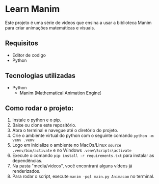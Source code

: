 # Learn Manim

Este projeto é uma série de vídeos que ensina a usar a biblioteca Manim para criar animações matemáticas e visuais.

## Requisitos 

- Editor de codigo
- Python

## Tecnologias utilizadas

- Python
    - Manim (Mathematical Animation Engine)

## Como rodar o projeto: 

1. Instale o python e o pip.
2. Baixe ou clone este repositório.
3. Abra o terminal e navegue até o diretório do projeto.
4. Crie o ambiente virtual do python com o seguinte comando `python -m venv .venv`
5. Logo em inicialize o ambiente no MacOs/Linux `source .venv/bin/activate` e no Windows `.venv\Scripts\activate`
6. Execute o comando `pip install -r requirements.txt` para instalar as dependências.
7. Na pasta "media/videos", você encontrará alguns vídeos já renderizados.
8. Para rodar o script, execute `manim -pql main.py Animacao` no terminal.